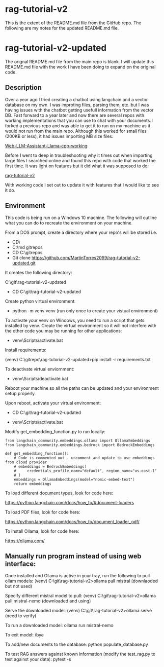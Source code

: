 # rag-tutorial-v2
This is the extent of the README.md file from the GitHub repo. The following are my notes for the updated README.md file.

# rag-tutorial-v2-updated
The orignal README.md file from the main repo is blank. I will update this README.md file with the work I have been doing to expand on the original code.

## Description
Over a year ago I tried creating a chatbot using langchain and a vector database on my own. I was improting files, parsing them, etc. but I was having issues with the chatbot getting usefull information from the vector DB. Fast forward to a year later and now there are several repos with working implementations that you can use to chat with your documents. I forked a previous repo and was able to get it to run on my machine as it would not run from the main repo. Although this worked for small files (200KB or less), it had issues importing MB size files:

[Web-LLM-Assistant-Llama-cpp-working](https://github.com/MartinTorres2099/Web-LLM-Assistant-Llama-cpp-working/tree/main)

Before I went to deep in troubleshooting why it times out when importing large files I searched online and found this repo with code that worked the first time. It was light on features but it did what it was supposed to do:

[rag-tutorial-v2]( https://github.com/pixegami/rag-tutorial-v2.git)

With working code I set out to update it with features that I would like to see it do.

## Environment

This code is being run on a Windows 10 machine. The following will outline what you can do to recreate the environment on your machine.

From a DOS prompt, create a directory where your repo's will be stored i.e.
- CD\ 
- C:\md gitrepos
- CD C:\gitrepos
- Git clone https://github.com/MartinTorres2099/rag-tutorial-v2-updated.git

It creates the following directory:

C:\git\rag-tutorial-v2-updated

- CD C:\git\rag-tutorial-v2-updated

Create python virtual environment:

- python -m venv venv (run only once to create your vistual environment)

To activate your venv on Windows, you need to run a script that gets installed by venv. Create the virtual environment so it will not interfere with the other code you may be running for other applications:

- venv\Scripts\activate.bat

Install requirements:

(venv) C:\gitrepo\rag-tutorial-v2-updated>pip install -r requirements.txt

To deactivate virtual enviornment:

- venv\Scripts\deactivate.bat

Reboot your machine so all the paths can be updated and your environment setup properly.

Upon reboot, activate your virtual environment:

- CD C:\git\rag-tutorial-v2-updated

- venv\Scripts\activate.bat

Modify get_embedding_function.py to run locally:
```
from langchain_community.embeddings.ollama import OllamaEmbeddings
from langchain_community.embeddings.bedrock import BedrockEmbeddings

def get_embedding_function():
    # Code is commented out - uncomment and update to use embeddings from cloud provider
    # embeddings = BedrockEmbeddings(
    #     credentials_profile_name="default", region_name="us-east-1"
    # )
    embeddings = OllamaEmbeddings(model="nomic-embed-text")
    return embeddings

```


To load different document types, look for code here:

https://python.langchain.com/docs/how_to/#document-loaders

To load PDF files, look for code here:

https://python.langchain.com/docs/how_to/document_loader_pdf/

To install Ollama, look for code here:

https://ollama.com/

## Manually run program instead of using web interface:

Once installed and Ollama is active in your tray, run the following to pull ollam models:
(venv) C:\git\rag-tutorial-v2>ollama pull mistral (downlaoded but not used)

Specify different mistral model to pull:
(venv) C:\git\rag-tutorial-v2>ollama pull mistral-nemo (downloaded and using)

Serve the downloaded model:
(venv) C:\git\rag-tutorial-v2>ollama serve (need to verify)

To run a downloaded model:
ollama run mistral-nemo

To exit model:
/bye

To add/new documents to the database:
python populate_database.py

To test RAG answers against known information (modify the test_rag.py to test against your data):
pytest -s